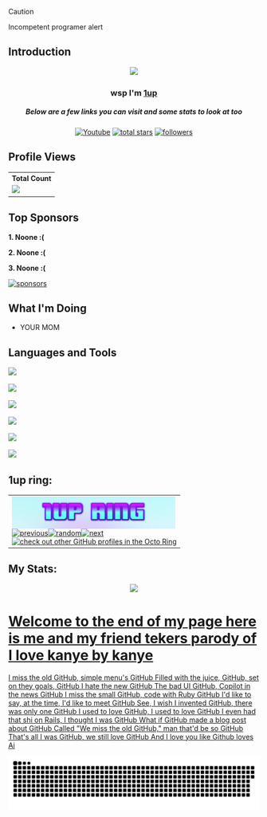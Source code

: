 > [!CAUTION]
> Incompetent programer alert

## Introduction
<p align="center">
  <a href="https://github.com/1upfunniguy"> 
<img src="https://readme-typing-svg.demolab.com/?lines=Yo%20wsp%20I'm%201up;My%20account%20has%20been%20seen%20by%20over%201%20person&font=Comic%20sans%20MS&center=true&width=700&height=45&color=09F755n&vCenter=true&pause=1000&size=25" /></a>
</p>

<h3 align="center">wsp I'm <a href="https://github.com/1upfunniguy">1up</a></h3>
<h5 align="center">Below are a few links you can visit and some stats to look at too</h5>

<p align="center">
  <a href="https://www.youtube.com/@1upfunniguy"><img alt="Youtube" title="Youtube" src="https://img.shields.io/badge/-Youtube-FF0000?style=for-the-badge&logo=youtube&logoColor=white"/></a>
<a href="https://github.com/1upfunniguy?tab=repositories&sort=stargazers">
    <img alt="total stars" title="Total stars on GitHub" src="https://custom-icon-badges.demolab.com/github/stars/1upfunniguy?color=B8B92B&style=for-the-badge&labelColor=959532&logo=star"/></a>
   <a href="https://github.com/1upfunniguy"><img alt="followers" title="Follow me on Github" src="https://img.shields.io/github/followers/1upfunniguy?color=236ad3&style=for-the-badge&logo=github&label=Follow"/></a>

 </p>
 
## Profile Views


  <table>
    <tr>
      <!-- <th>Profile Views</th> -->
      <th>Total Count</th>
    </tr>
    <tr>
      <td>
         <a href="https://github.com/1upfunniguy"> <img src="https://komarev.com/ghpvc/?username=1upfunniguy&style=for-the-badge&color=brightgreen"> </a>
      </td>
    </tr>
  </table>

## Top Sponsors
**1. Noone :(**

**2. Noone :(**

**3. Noone :(**

   <a href="https://github.com/sponsors/1upfunniguy"><img alt="sponsors" title="All Sponsors" src="https://img.shields.io/badge/-All Sponsors-FD9494?style=for-the-badge&logo=GitHub&logoColor=black"/></a>

## What I'm Doing

- YOUR MOM

## Languages and Tools

<p align="left"> <a href="https://vscode.dev"><img src="https://skillicons.dev/icons?i=vscode"> </a> </p>
<p align="left"> <a href="https://github.com/1upfunniguy"><img src="https://skillicons.dev/icons?i=github"> </a> </p>
<p align="left"> <a href="https://developer.mozilla.org/en-US/docs/Web/CSS"><img src="https://skillicons.dev/icons?i=css"> </a> </p>
<p align="left"> <a href="https://developer.mozilla.org/en-US/docs/Web/HTML"><img src="https://skillicons.dev/icons?i=html"> </a> </p>
<p align="left"> <a href="https://developer.mozilla.org/en-US/docs/Web/JavaScript"><img src="https://skillicons.dev/icons?i=js"> </a> </p>
<p align="left"> <a href="https://nodejs.org"><img src="https://skillicons.dev/icons?i=nodejs"> </a> </p>

## 1up ring:
<p align="center">
<table><tbody><tr><td><a href="https://octo-ring.com/"><img src="https://github.com/1upfunniguy/1upfunniguy/blob/main/Untitled%20design%20(2).png?raw=true"
width="99%" alt="Octo Ring logo" align="top"></a><br><a href="https://octo-ring.com/p/1upfunniguy/prev"><img src="https://octo-ring.com/static/img/widget/prev.png" width="33%" alt="previous" align="top" title="previous profile"></a><a href="https://octo-ring.com/p/1upfunniguy/random"><img src="https://octo-ring.com/static/img/widget/random.png" width="33%" alt="random" align="top" title="random profile"></a><a href="https://octo-ring.com/p/1upfunniguy/next"><img src="https://octo-ring.com/static/img/widget/next.png" width="33%" alt="next" align="top" title="next profile"></a><br><a href="https://octo-ring.com/"><img src="https://octo-ring.com/static/img/widget/bottom.png" width="99%" alt="check out other GitHub profiles in the Octo Ring" align="top"></a></td></tr></tbody></table>
</p>


## My Stats:
<p align="center">
  <a href="https://github.com/1upfunniguy"> 
<img height="200px" src="https://github-readme-stats.vercel.app/api?username=1upfunniguy&hide_border=true&show_icons=true&count_private=true&theme=gruvbox&bg_color=151515">
    
# Welcome to the end of my page here is me and my friend tekers parody of I love kanye by kanye

I miss the old GitHub, simple menu's GitHub
Filled with the juice, GitHub, set on they goals, GitHub
I hate the new GitHub
The bad UI GitHub, Copilot in the news GitHub
I miss the small GitHub, code with Ruby GitHub
I'd like to say, at the time, I'd like to meet GitHub
See, I wish I invented GitHub, there was only one GitHub
I used to love GitHub, I used to love GitHub
I even had that shi on Rails, I thought I was GitHub
What if GitHub made a blog post about GitHub
Called "We miss the old GitHub," man that'd be so GitHub
That's all I was GitHub, we still love GitHub
And I love you like Github loves Ai

![snake gif](https://raw.githubusercontent.com/1upfunniguy/1upfunniguy/5218bdbb3ac4808b2c3ff68b491bf074383975ee/github-contribution-grid-snake-dark.svg)
